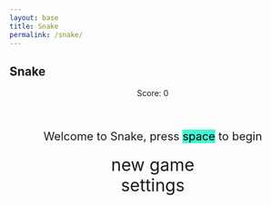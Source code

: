 ```yaml
---
layout: base
title: Snake
permalink: /snake/
---
```


<style>
    body{
    }
    .wrap{
        margin-left: auto;
        margin-right: auto;
    }

    canvas{
        display: none;
        border-style: solid;
        border-width: 10px;
        border-color: #FFFFFF;
    }
    canvas:focus{
        outline: none;
    }

    /* All screens style */
    #gameover p, #setting p, #menu p{
        font-size: 20px;
    }

    #gameover a, #setting a, #menu a{
        font-size: 30px;
        display: block;
    }

    #gameover a:hover, #setting a:hover, #menu a:hover{
        cursor: pointer;
    }

    #gameover a:hover::before, #setting a:hover::before, #menu a:hover::before{
        content: ">";
        margin-right: 10px;
    }

    #menu{
        display: block;
    }

    #gameover{
        display: none;
    }

    #setting{
        display: none;
    }

    #setting input{
        display:none;
    }

    #setting label{
        cursor: pointer;
    }

    #setting input:checked + label{
        background-color: #FFF;
        color: #000;
    }
</style>

<h2>Snake</h2>
<div class="container">
    <header class="pb-3 mb-4 border-bottom border-primary text-dark">
        <p class="fs-4">Score: <span id="score_value">0</span></p>
    </header>
    <div class="container bg-secondary" style="text-align:center;">
        <!-- Main Menu -->
        <div id="menu" class="py-4 text-light">
            <p>Welcome to Snake, press <span style="background-color: #42f5d4; color: #000000">space</span> to begin</p>
            <a id="new_game" class="link-alert">new game</a>
            <a id="setting_menu" class="link-alert">settings</a>
        </div>
        <!-- Game Over -->
        <div id="gameover" class="py-4 text-light">
            <p>Game Over, press <span style="background-color: #42f5d4; color: #000000">space</span> to try again</p>
            <a id="new_game1" class="link-alert">new game</a>
            <a id="setting_menu1" class="link-alert">settings</a>
        </div>
        <!-- Play Screen -->
        <canvas id="snake" class="wrap" width="420" height="420" tabindex="1"></canvas>
        <!-- Settings Screen -->
        <div id="setting" class="py-4 text-light">
            <p>Settings Screen, press <span style="background-color: #42f5d4; color: #000000">space</span> to go back to playing</p>
            <a id="new_game2" class="link-alert">new game</a>
            <br>
            <p>Speed:
                <input id="speed1" type="radio" name="speed" value="120" checked/>
                <label for="speed1">Slow</label>
                <input id="speed2" type="radio" name="speed" value="75"/>
                <label for="speed2">Normal</label>
                <input id="speed3" type="radio" name="speed" value="35"/>
                <label for="speed3">Fast</label>
            </p>
            <p>Wall:
                <input id="wallon" type="radio" name="wall" value="1" checked/>
                <label for="wallon">On</label>
                <input id="walloff" type="radio" name="wall" value="0"/>
                <label for="walloff">Off</label>
            </p>
        </div>
    </div>
</div>

<script>
(function(){
    /* Attributes of Game */
    /////////////////////////////////////////////////////////////
    // Canvas & Context
    const canvas = document.getElementById("snake");
    const ctx = canvas.getContext("2d");

    // Image Preload (sprites)
    const snakeHeadImage = new Image();
    const snakeBodyImage = new Image();
    const foodImage = new Image();

snakeHeadImage.src = '/Project-1/images/IMG_6720.jpeg'; // Your snake head image URL
    snakeBodyImage.src = 'https://image.petmd.com/files/inline-images/fluffy-dogs-bichon-frise.jpg?VersionId=uarSEQhS4ouBaCba1kOhiUzVr21LaXUq'; // Your snake body image URL
    foodImage.src = 'https://upload.wikimedia.org/wikipedia/commons/thumb/4/4d/Cat_November_2010-1a.jpg/800px-Cat_November_2010-1a.jpg'; // Your food image URL
    

    // HTML Game IDs
    const SCREEN_SNAKE = 0;
    const screen_snake = document.getElementById("snake");
    const ele_score = document.getElementById("score_value");
    const speed_setting = document.getElementsByName("speed");
    const wall_setting = document.getElementsByName("wall");
    
    // HTML Screen IDs (div)
    const SCREEN_MENU = -1, SCREEN_GAME_OVER=1, SCREEN_SETTING=2;
    const screen_menu = document.getElementById("menu");
    const screen_game_over = document.getElementById("gameover");
    const screen_setting = document.getElementById("setting");

    // Game Control
    const BLOCK = 20; // size of block rendering
    let SCREEN = SCREEN_MENU;
    let snake;
    let snake_dir;
    let snake_next_dir;
    let snake_speed;
    let food = {x: 0, y: 0};
    let score;
    let wall;

    /* Display Control */
    /////////////////////////////////////////////////////////////
    let showScreen = function(screen_opt){
        SCREEN = screen_opt;
        switch(screen_opt){
            case SCREEN_SNAKE:
                screen_snake.style.display = "block";
                screen_menu.style.display = "none";
                screen_setting.style.display = "none";
                screen_game_over.style.display = "none";
                break;
            case SCREEN_GAME_OVER:
                screen_snake.style.display = "block";
                screen_menu.style.display = "none";
                screen_setting.style.display = "none";
                screen_game_over.style.display = "block";
                break;
            case SCREEN_SETTING:
                screen_snake.style.display = "none";
                screen_menu.style.display = "none";
                screen_setting.style.display = "block";
                screen_game_over.style.display = "none";
                break;
        }
    }

    /* Actions and Events  */
    /////////////////////////////////////////////////////////////
    window.onload = function() {
        // HTML Elements (Buttons)
        const button_new_game = document.getElementById("new_game");
        const button_new_game1 = document.getElementById("new_game1");
        const button_new_game2 = document.getElementById("new_game2");
        const button_setting_menu = document.getElementById("setting_menu");
        const button_setting_menu1 = document.getElementById("setting_menu1");

        // Event Listeners for Buttons
        button_new_game.onclick = function() { newGame(); };
        button_new_game1.onclick = function() { newGame(); };
        button_new_game2.onclick = function() { newGame(); };
        button_setting_menu.onclick = function() { showScreen(SCREEN_SETTING); };
        button_setting_menu1.onclick = function() { showScreen(SCREEN_SETTING); };

        // speed
        setSnakeSpeed(150);
        for (let i = 0; i < speed_setting.length; i++) {
            speed_setting[i].addEventListener("click", function() {
                for (let i = 0; i < speed_setting.length; i++) {
                    if (speed_setting[i].checked) {
                        setSnakeSpeed(speed_setting[i].value);
                    }
                }
            });
        }

        // wall setting
        setWall(1);
        for (let i = 0; i < wall_setting.length; i++) {
            wall_setting[i].addEventListener("click", function() {
                for (let i = 0; i < wall_setting.length; i++) {
                    if (wall_setting[i].checked) {
                        setWall(wall_setting[i].value);
                    }
                }
            });
        }

        // activate window events
        window.addEventListener("keydown", function(evt) {
            if (evt.code === "Space" && SCREEN !== SCREEN_SNAKE)
                newGame();
        }, true);
    };


    /* Snake is on the Go (Driver Function)  */
    /////////////////////////////////////////////////////////////
    let mainLoop = function(){
        let _x = snake[0].x;
        let _y = snake[0].y;
        snake_dir = snake_next_dir; // read async event key

        // Direction 0 - Up, 1 - Right, 2 - Down, 3 - Left
        switch(snake_dir){
            case 0: _y--; break;
            case 1: _x++; break;
            case 2: _y++; break;
            case 3: _x--; break;
        }
        snake.pop(); // tail is removed
        snake.unshift({x: _x, y: _y}); // head is new in new position/orientation

        // Wall Checker
        if(wall === 1){
            // Wall on, Game over test
            if (snake[0].x < 0 || snake[0].x === canvas.width / BLOCK || snake[0].y < 0 || snake[0].y === canvas.height / BLOCK){
                showScreen(SCREEN_GAME_OVER);
                return;
            }
        }else{
            // Wall Off, Circle around
            for(let i = 0, x = snake.length; i < x; i++){
                if(snake[i].x < 0){
                    snake[i].x = snake[i].x + (canvas.width / BLOCK);
                }
                if(snake[i].x === canvas.width / BLOCK){
                    snake[i].x = snake[i].x - (canvas.width / BLOCK);
                }
                if(snake[i].y < 0){
                    snake[i].y = snake[i].y + (canvas.height / BLOCK);
                }
                if(snake[i].y === canvas.height / BLOCK){
                    snake[i].y = snake[i].y - (canvas.height / BLOCK);
                }
            }
        }

        // Snake vs Snake checker
        for(let i = 1; i < snake.length; i++){
            if (snake[0].x === snake[i].x && snake[0].y === snake[i].y){
                showScreen(SCREEN_GAME_OVER);
                return;
            }
        }

        // Snake eats food checker
        if(checkBlock(snake[0].x, snake[0].y, food.x, food.y)){
            snake[snake.length] = {x: snake[0].x, y: snake[0].y};
            altScore(++score);
            addFood();
        }

        // Repaint canvas
        ctx.clearRect(0, 0, canvas.width, canvas.height);
        
        // Paint snake (head and body)
        for(let i = 0; i < snake.length; i++){
            if(i === 0){
                ctx.drawImage(snakeHeadImage, snake[i].x * BLOCK, snake[i].y * BLOCK, BLOCK, BLOCK); // Head
            } else {
                ctx.drawImage(snakeBodyImage, snake[i].x * BLOCK, snake[i].y * BLOCK, BLOCK, BLOCK); // Body
            }
        }

        // Paint food
        ctx.drawImage(foodImage, food.x * BLOCK, food.y * BLOCK, BLOCK, BLOCK);

        // Recursive call after speed delay
        setTimeout(mainLoop, snake_speed);
    }

    /* New Game setup */
    /////////////////////////////////////////////////////////////
    let newGame = function(){
        showScreen(SCREEN_SNAKE);
        screen_snake.focus();

        score = 0;
        altScore(score);

        snake = [];
        snake.push({x: 0, y: 15});
        snake_next_dir = 1;

        addFood();

        canvas.onkeydown = function(evt) {
            changeDir(evt.keyCode);
        }
        mainLoop();
    }

    /* Key Inputs and Actions */
    /////////////////////////////////////////////////////////////
    let changeDir = function(key){
        switch(key) {
            case 37: // left arrow
                if (snake_dir !== 1) snake_next_dir = 3; // not right
                break;
            case 38: // up arrow
                if (snake_dir !== 2) snake_next_dir = 0; // not down
                break;
            case 39: // right arrow
                if (snake_dir !== 3) snake_next_dir = 1; // not left
                break;
            case 40: // down arrow
                if (snake_dir !== 0) snake_next_dir = 2; // not up
                break;
        }
    }

    /* Random food placement */
    /////////////////////////////////////////////////////////////
    let addFood = function(){
        food.x = Math.floor(Math.random() * (canvas.width / BLOCK));
        food.y = Math.floor(Math.random() * (canvas.height / BLOCK));

        for(let i = 0; i < snake.length; i++){
            if(checkBlock(food.x, food.y, snake[i].x, snake[i].y)){
                addFood();
            }
        }
    }

    /* Collision Detection */
    /////////////////////////////////////////////////////////////
    let checkBlock = function(x, y, _x, _y){
        return (x === _x && y === _y);
    }

    /* Update Score */
    /////////////////////////////////////////////////////////////
    let altScore = function(score_val){
        ele_score.innerHTML = String(score_val);
    }

    /////////////////////////////////////////////////////////////
    let setSnakeSpeed = function(speed_value){
        snake_speed = speed_value;
    }

    let setWall = function(wall_value){
        wall = wall_value;
        if(wall === 0){screen_snake.style.borderColor = "#e856cb";}
        if(wall === 1){screen_snake.style.borderColor = "#e856cb";}
    }
})();
</script>
